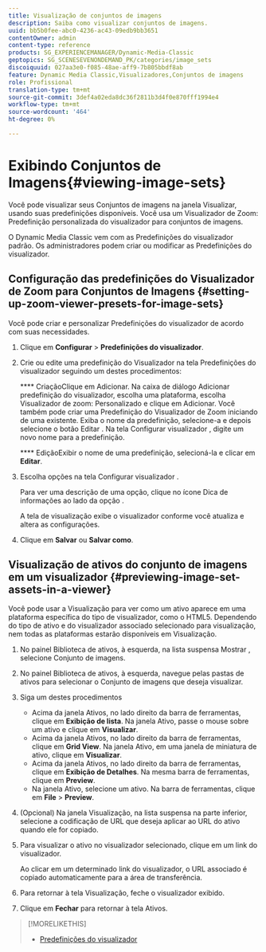 ```yaml
---
title: Visualização de conjuntos de imagens
description: Saiba como visualizar conjuntos de imagens.
uuid: bb5b0fee-abc0-4236-ac43-09edb9bb3651
contentOwner: admin
content-type: reference
products: SG_EXPERIENCEMANAGER/Dynamic-Media-Classic
geptopics: SG_SCENESEVENONDEMAND_PK/categories/image_sets
discoiquuid: 027aa3e0-f085-48ae-aff9-7b805bbdf8ab
feature: Dynamic Media Classic,Visualizadores,Conjuntos de imagens
role: Profissional
translation-type: tm+mt
source-git-commit: 3def4a02eda8dc36f2811b3d4f0e870fff1994e4
workflow-type: tm+mt
source-wordcount: '464'
ht-degree: 0%

---
```



# Exibindo Conjuntos de Imagens{#viewing-image-sets}

Você pode visualizar seus Conjuntos de imagens na janela Visualizar, usando suas predefinições disponíveis. Você usa um Visualizador de Zoom: Predefinição personalizada do visualizador para conjuntos de imagens.

O Dynamic Media Classic vem com as Predefinições do visualizador padrão. Os administradores podem criar ou modificar as Predefinições do visualizador.

## Configuração das predefinições do Visualizador de Zoom para Conjuntos de Imagens {#setting-up-zoom-viewer-presets-for-image-sets}

Você pode criar e personalizar Predefinições do visualizador de acordo com suas necessidades.

1. Clique em **Configurar** > **Predefinições do visualizador**.
1. Crie ou edite uma predefinição do Visualizador na tela Predefinições do visualizador seguindo um destes procedimentos:

   **** CriaçãoClique em Adicionar. Na caixa de diálogo Adicionar predefinição do visualizador, escolha uma plataforma, escolha Visualizador de zoom: Personalizado e clique em Adicionar. Você também pode criar uma Predefinição do Visualizador de Zoom iniciando de uma existente. Exiba o nome da predefinição, selecione-a e depois selecione o botão Editar . Na tela Configurar visualizador , digite um novo nome para a predefinição.

   **** EdiçãoExibir o nome de uma predefinição, selecioná-la e clicar em  **Editar**.

1. Escolha opções na tela Configurar visualizador .

   Para ver uma descrição de uma opção, clique no ícone Dica de informações ao lado da opção .

   A tela de visualização exibe o visualizador conforme você atualiza e altera as configurações.

1. Clique em **Salvar** ou **Salvar como**.

## Visualização de ativos do conjunto de imagens em um visualizador {#previewing-image-set-assets-in-a-viewer}

Você pode usar a Visualização para ver como um ativo aparece em uma plataforma específica do tipo de visualizador, como o HTML5. Dependendo do tipo de ativo e do visualizador associado selecionado para visualização, nem todas as plataformas estarão disponíveis em Visualização.

1. No painel Biblioteca de ativos, à esquerda, na lista suspensa Mostrar , selecione Conjunto de imagens.
1. No painel Biblioteca de ativos, à esquerda, navegue pelas pastas de ativos para selecionar o Conjunto de imagens que deseja visualizar.
1. Siga um destes procedimentos

   * Acima da janela Ativos, no lado direito da barra de ferramentas, clique em **Exibição de lista**. Na janela Ativo, passe o mouse sobre um ativo e clique em **Visualizar**.
   * Acima da janela Ativos, no lado direito da barra de ferramentas, clique em **Grid View**. Na janela Ativo, em uma janela de miniatura de ativo, clique em **Visualizar**.
   * Acima da janela Ativos, no lado direito da barra de ferramentas, clique em **Exibição de Detalhes**. Na mesma barra de ferramentas, clique em **Preview**.
   * Na janela Ativo, selecione um ativo. Na barra de ferramentas, clique em **File** > **Preview**.

1. (Opcional) Na janela Visualização, na lista suspensa na parte inferior, selecione a codificação de URL que deseja aplicar ao URL do ativo quando ele for copiado.
1. Para visualizar o ativo no visualizador selecionado, clique em um link do visualizador.

   Ao clicar em um determinado link do visualizador, o URL associado é copiado automaticamente para a área de transferência.

1. Para retornar à tela Visualização, feche o visualizador exibido.
1. Clique em **Fechar** para retornar à tela Ativos.

>[!MORELIKETHIS]
>
>* [Predefinições do visualizador](application-setup.md#viewer_presets)

